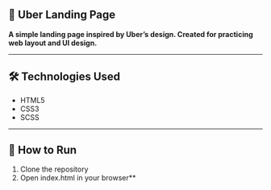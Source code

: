 ## **🚗 Uber Landing Page**

**A simple landing page inspired by Uber’s design. Created for practicing web layout and UI design.**

---

## **🛠 Technologies Used**

- HTML5  
- CSS3  
- SCSS

---

## **🚀 How to Run**
1. Clone the repository
2. Open index.html in your browser**


